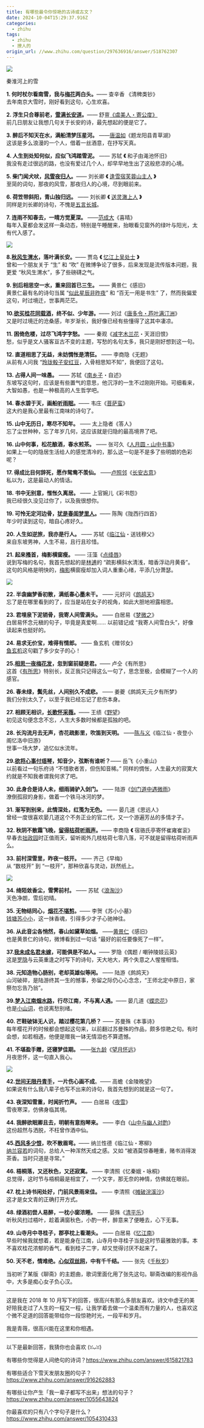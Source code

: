 ```yaml
---
title: 有哪些最令你惊艳的古诗或古文？
date: 2024-10-04T15:29:37.916Z
categories:
  - zhihu
tags:
  - zhihu
  - 撩人的
origin_url: //www.zhihu.com/question/297636916/answer/518762307
---
```

![](https://picx.zhimg.com/50/v2-05f42bd55db73c7706fd7c9cc4ac6cfe_720w.jpg?source=2c26e567)

秦淮河上的雪

**1. 何时杖尔看南雪，我与[梅花](https://zhida.zhihu.com/search?content_id=124390585\&content_type=Answer\&match_order=1\&q=%E6%A2%85%E8%8A%B1\&zd_token=eyJhbGciOiJIUzI1NiIsInR5cCI6IkpXVCJ9.eyJpc3MiOiJ6aGlkYV9zZXJ2ZXIiLCJleHAiOjE3MjgyMjg1NzEsInEiOiLmooXoirEiLCJ6aGlkYV9zb3VyY2UiOiJlbnRpdHkiLCJjb250ZW50X2lkIjoxMjQzOTA1ODUsImNvbnRlbnRfdHlwZSI6IkFuc3dlciIsIm1hdGNoX29yZGVyIjoxLCJ6ZF90b2tlbiI6bnVsbH0.3ogissRKImyEHGPmkZgGhi9yz93oN1fsiyL9PzZVa_A\&zhida_source=entity)两白头。**—— 查辛香 《清稗类钞》\
去年南京大雪时，刚好看到这句，心生欢喜。

**2. 浮生只合尊前老，[雪满长安道](https://zhida.zhihu.com/search?content_id=124390585\&content_type=Answer\&match_order=1\&q=%E9%9B%AA%E6%BB%A1%E9%95%BF%E5%AE%89%E9%81%93\&zd_token=eyJhbGciOiJIUzI1NiIsInR5cCI6IkpXVCJ9.eyJpc3MiOiJ6aGlkYV9zZXJ2ZXIiLCJleHAiOjE3MjgyMjg1NzEsInEiOiLpm6rmu6Hplb_lronpgZMiLCJ6aGlkYV9zb3VyY2UiOiJlbnRpdHkiLCJjb250ZW50X2lkIjoxMjQzOTA1ODUsImNvbnRlbnRfdHlwZSI6IkFuc3dlciIsIm1hdGNoX29yZGVyIjoxLCJ6ZF90b2tlbiI6bnVsbH0.O4wR4F8YpeAzyzECERRwhHH_pHdBD2BW4HtXTGvRPgY\&zhida_source=entity)。**—— 舒亶[《虞美人・寄公度》](https://link.zhihu.com/?target=http%3A//www.so.com/link%3Furl%3Dhttp%253A%252F%252Fguoxue.baike.so.com%252Fquery%252Fview%253Fid%253De1f6a6eb9b12544834d7c6d116312aff%2526type%253Dpoem%26q%3D%25E6%25B5%25AE%25E7%2594%259F%25E5%258F%25AA%25E5%2590%2588%25E5%25B0%258A%25E5%2589%258D%25E8%2580%2581%25EF%25BC%258C%25E9%259B%25AA%25E6%25BB%25A1%25E9%2595%25BF%25E5%25AE%2589%25E9%2581%2593%25E3%2580%2582%26ts%3D1540694877%26t%3D2022032e9a620697bb4b9816d912c97)\
前几日朋友让我想几句关于长安的诗，最先想起的便是它了。

&#x20;**3. 醉后不知天在水，满船清梦压星河。** ——[唐温如](https://zhida.zhihu.com/search?content_id=124390585\&content_type=Answer\&match_order=1\&q=%E5%94%90%E6%B8%A9%E5%A6%82\&zd_token=eyJhbGciOiJIUzI1NiIsInR5cCI6IkpXVCJ9.eyJpc3MiOiJ6aGlkYV9zZXJ2ZXIiLCJleHAiOjE3MjgyMjg1NzEsInEiOiLllJDmuKnlpoIiLCJ6aGlkYV9zb3VyY2UiOiJlbnRpdHkiLCJjb250ZW50X2lkIjoxMjQzOTA1ODUsImNvbnRlbnRfdHlwZSI6IkFuc3dlciIsIm1hdGNoX29yZGVyIjoxLCJ6ZF90b2tlbiI6bnVsbH0.JSJoLdJDcc70WniRIgrRARdt5GIXrwku3Dj490rqOaI\&zhida_source=entity)《题龙阳县青草湖》\
这该是多么浪漫的一个人，借着一丝酒意，在抒写天真。

&#x20;**4. 人生到处知何似，应似飞鸿踏雪泥。** —— 苏轼 **《** 和子由渑池怀旧》\
我没有走过很远的路，也没有爱过几个人，却早早地生出了这般悲凉的心境。

**5. 柴门闻犬吠，[风雪夜归人](https://zhida.zhihu.com/search?content_id=124390585\&content_type=Answer\&match_order=1\&q=%E9%A3%8E%E9%9B%AA%E5%A4%9C%E5%BD%92%E4%BA%BA\&zd_token=eyJhbGciOiJIUzI1NiIsInR5cCI6IkpXVCJ9.eyJpc3MiOiJ6aGlkYV9zZXJ2ZXIiLCJleHAiOjE3MjgyMjg1NzEsInEiOiLpo47pm6rlpJzlvZLkuroiLCJ6aGlkYV9zb3VyY2UiOiJlbnRpdHkiLCJjb250ZW50X2lkIjoxMjQzOTA1ODUsImNvbnRlbnRfdHlwZSI6IkFuc3dlciIsIm1hdGNoX29yZGVyIjoxLCJ6ZF90b2tlbiI6bnVsbH0.amrr4QPvAvBYVf-zrkNFHotLwqiso2I7Tje9LxhWhg4\&zhida_source=entity)。**—— 刘长卿 **《** [逢雪宿芙蓉山主人](https://zhida.zhihu.com/search?content_id=124390585\&content_type=Answer\&match_order=1\&q=%E9%80%A2%E9%9B%AA%E5%AE%BF%E8%8A%99%E8%93%89%E5%B1%B1%E4%B8%BB%E4%BA%BA\&zd_token=eyJhbGciOiJIUzI1NiIsInR5cCI6IkpXVCJ9.eyJpc3MiOiJ6aGlkYV9zZXJ2ZXIiLCJleHAiOjE3MjgyMjg1NzEsInEiOiLpgKLpm6rlrr_oipnok4nlsbHkuLvkuroiLCJ6aGlkYV9zb3VyY2UiOiJlbnRpdHkiLCJjb250ZW50X2lkIjoxMjQzOTA1ODUsImNvbnRlbnRfdHlwZSI6IkFuc3dlciIsIm1hdGNoX29yZGVyIjoxLCJ6ZF90b2tlbiI6bnVsbH0.-BZzl8-guDi0DHPsY0j6sm43qWWts4Jdg9PRTl-A0qo\&zhida_source=entity) **》** \
至简的词句，那夜的风雪，那夜归人的心境，尽到眼前来。

&#x20;**6. 荷笠带斜阳，青山独归远。** —— 刘长卿 **《** [送灵澈上人](https://zhida.zhihu.com/search?content_id=124390585\&content_type=Answer\&match_order=1\&q=%E9%80%81%E7%81%B5%E6%BE%88%E4%B8%8A%E4%BA%BA\&zd_token=eyJhbGciOiJIUzI1NiIsInR5cCI6IkpXVCJ9.eyJpc3MiOiJ6aGlkYV9zZXJ2ZXIiLCJleHAiOjE3MjgyMjg1NzEsInEiOiLpgIHngbXmvojkuIrkuroiLCJ6aGlkYV9zb3VyY2UiOiJlbnRpdHkiLCJjb250ZW50X2lkIjoxMjQzOTA1ODUsImNvbnRlbnRfdHlwZSI6IkFuc3dlciIsIm1hdGNoX29yZGVyIjoxLCJ6ZF90b2tlbiI6bnVsbH0.gAFgIfJU6fgMHfR3ofFifgjHN4Jx1p6kU7HOLXJ0VD8\&zhida_source=entity) **》** \
同样是刘长卿的诗句，不愧是[五言长城](https://zhida.zhihu.com/search?content_id=124390585\&content_type=Answer\&match_order=1\&q=%E4%BA%94%E8%A8%80%E9%95%BF%E5%9F%8E\&zd_token=eyJhbGciOiJIUzI1NiIsInR5cCI6IkpXVCJ9.eyJpc3MiOiJ6aGlkYV9zZXJ2ZXIiLCJleHAiOjE3MjgyMjg1NzEsInEiOiLkupToqIDplb_ln44iLCJ6aGlkYV9zb3VyY2UiOiJlbnRpdHkiLCJjb250ZW50X2lkIjoxMjQzOTA1ODUsImNvbnRlbnRfdHlwZSI6IkFuc3dlciIsIm1hdGNoX29yZGVyIjoxLCJ6ZF90b2tlbiI6bnVsbH0.C9QTW4sMQVb8v3cj4wBQFkKA2GNkVkbJ_PEnmrjSTCg\&zhida_source=entity)。

&#x20;**7. 连雨不知春去，一晴方觉夏深。** ——[范成大](https://zhida.zhihu.com/search?content_id=124390585\&content_type=Answer\&match_order=1\&q=%E8%8C%83%E6%88%90%E5%A4%A7\&zd_token=eyJhbGciOiJIUzI1NiIsInR5cCI6IkpXVCJ9.eyJpc3MiOiJ6aGlkYV9zZXJ2ZXIiLCJleHAiOjE3MjgyMjg1NzEsInEiOiLojIPmiJDlpKciLCJ6aGlkYV9zb3VyY2UiOiJlbnRpdHkiLCJjb250ZW50X2lkIjoxMjQzOTA1ODUsImNvbnRlbnRfdHlwZSI6IkFuc3dlciIsIm1hdGNoX29yZGVyIjoxLCJ6ZF90b2tlbiI6bnVsbH0.K-h4wc4JQEApnYKtN8p4bSRvP3pjda1YYECHxQ4qlDE\&zhida_source=entity)《喜晴》\
每年入夏都会发这样一条动态，特别是午睡醒来，抬眼看见窗外的绿叶与阳光，太有代入感了。

![](https://picx.zhimg.com/50/v2-3115f5505bedcf13a727df34f98d9ce8_720w.jpg?source=2c26e567)

**8.[秋风生渭水](https://zhida.zhihu.com/search?content_id=124390585\&content_type=Answer\&match_order=1\&q=%E7%A7%8B%E9%A3%8E%E7%94%9F%E6%B8%AD%E6%B0%B4\&zd_token=eyJhbGciOiJIUzI1NiIsInR5cCI6IkpXVCJ9.eyJpc3MiOiJ6aGlkYV9zZXJ2ZXIiLCJleHAiOjE3MjgyMjg1NzEsInEiOiLnp4vpo47nlJ_muK3msLQiLCJ6aGlkYV9zb3VyY2UiOiJlbnRpdHkiLCJjb250ZW50X2lkIjoxMjQzOTA1ODUsImNvbnRlbnRfdHlwZSI6IkFuc3dlciIsIm1hdGNoX29yZGVyIjoxLCJ6ZF90b2tlbiI6bnVsbH0._zrVqygRq9E5o87t9mCGYjMh_xH2eGngLwLL6KVz4rI\&zhida_source=entity)，落叶满长安。**—— 贾岛 **《** [忆江上吴处士](https://zhida.zhihu.com/search?content_id=124390585\&content_type=Answer\&match_order=1\&q=%E5%BF%86%E6%B1%9F%E4%B8%8A%E5%90%B4%E5%A4%84%E5%A3%AB\&zd_token=eyJhbGciOiJIUzI1NiIsInR5cCI6IkpXVCJ9.eyJpc3MiOiJ6aGlkYV9zZXJ2ZXIiLCJleHAiOjE3MjgyMjg1NzEsInEiOiLlv4bmsZ_kuIrlkLTlpITlo6siLCJ6aGlkYV9zb3VyY2UiOiJlbnRpdHkiLCJjb250ZW50X2lkIjoxMjQzOTA1ODUsImNvbnRlbnRfdHlwZSI6IkFuc3dlciIsIm1hdGNoX29yZGVyIjoxLCJ6ZF90b2tlbiI6bnVsbH0.rvY-vj_n4h-Rpvyr_iw049YfNiABswCwSQGisMhbKVk\&zhida_source=entity) **》** \
曾和一个朋友关于 “生” 和 “吹” 在微博争论了很多，后来发现是流传版本问题，我更爱 “秋风生渭水”，多了些磅礴之气。

&#x20;**9. 别后相思空一水，重来回首已三生。** —— 黄景仁《感旧》\
黄景仁最有名的诗句当属 “[似此星辰非昨夜](https://zhida.zhihu.com/search?content_id=124390585\&content_type=Answer\&match_order=1\&q=%E4%BC%BC%E6%AD%A4%E6%98%9F%E8%BE%B0%E9%9D%9E%E6%98%A8%E5%A4%9C\&zd_token=eyJhbGciOiJIUzI1NiIsInR5cCI6IkpXVCJ9.eyJpc3MiOiJ6aGlkYV9zZXJ2ZXIiLCJleHAiOjE3MjgyMjg1NzEsInEiOiLkvLzmraTmmJ_ovrDpnZ7mmKjlpJwiLCJ6aGlkYV9zb3VyY2UiOiJlbnRpdHkiLCJjb250ZW50X2lkIjoxMjQzOTA1ODUsImNvbnRlbnRfdHlwZSI6IkFuc3dlciIsIm1hdGNoX29yZGVyIjoxLCJ6ZF90b2tlbiI6bnVsbH0.T-jjaH9p7n8gX5oqlnTTA1Yh9NOTT6NUgsAGnIF0KD0\&zhida_source=entity)” 和 “百无一用是书生” 了，然而我偏爱这句，时过境迁，世事两茫茫。

**10.[欲买桂花同载酒](https://zhida.zhihu.com/search?content_id=124390585\&content_type=Answer\&match_order=1\&q=%E6%AC%B2%E4%B9%B0%E6%A1%82%E8%8A%B1%E5%90%8C%E8%BD%BD%E9%85%92\&zd_token=eyJhbGciOiJIUzI1NiIsInR5cCI6IkpXVCJ9.eyJpc3MiOiJ6aGlkYV9zZXJ2ZXIiLCJleHAiOjE3MjgyMjg1NzEsInEiOiLmrLLkubDmoYLoirHlkIzovb3phZIiLCJ6aGlkYV9zb3VyY2UiOiJlbnRpdHkiLCJjb250ZW50X2lkIjoxMjQzOTA1ODUsImNvbnRlbnRfdHlwZSI6IkFuc3dlciIsIm1hdGNoX29yZGVyIjoxLCJ6ZF90b2tlbiI6bnVsbH0.ROtm6NiMqQGjP4PgnFQ-Yyj48dQ31gxJchFDAMYmuSQ\&zhida_source=entity)，终不似、少年游。**—— 刘过《[唐多令・芦叶满汀洲](https://zhida.zhihu.com/search?content_id=124390585\&content_type=Answer\&match_order=1\&q=%E5%94%90%E5%A4%9A%E4%BB%A4%C2%B7%E8%8A%A6%E5%8F%B6%E6%BB%A1%E6%B1%80%E6%B4%B2\&zd_token=eyJhbGciOiJIUzI1NiIsInR5cCI6IkpXVCJ9.eyJpc3MiOiJ6aGlkYV9zZXJ2ZXIiLCJleHAiOjE3MjgyMjg1NzEsInEiOiLllJDlpJrku6TCt-iKpuWPtua7oeaxgOa0siIsInpoaWRhX3NvdXJjZSI6ImVudGl0eSIsImNvbnRlbnRfaWQiOjEyNDM5MDU4NSwiY29udGVudF90eXBlIjoiQW5zd2VyIiwibWF0Y2hfb3JkZXIiOjEsInpkX3Rva2VuIjpudWxsfQ.LKBlyF6OyUeMAg7uXrTgrx4gq8SmEMyt29tPjWkYRAg\&zhida_source=entity)》\
又是时过境迁的沧桑感，年岁渐长，我好像已经有些懂得了这其中凄凉。

&#x20;**11. 困倚危楼，过尽飞鸿字字愁。** —— 秦观《[减字木兰花](https://zhida.zhihu.com/search?content_id=124390585\&content_type=Answer\&match_order=1\&q=%E5%87%8F%E5%AD%97%E6%9C%A8%E5%85%B0%E8%8A%B1\&zd_token=eyJhbGciOiJIUzI1NiIsInR5cCI6IkpXVCJ9.eyJpc3MiOiJ6aGlkYV9zZXJ2ZXIiLCJleHAiOjE3MjgyMjg1NzEsInEiOiLlh4_lrZfmnKjlhbDoirEiLCJ6aGlkYV9zb3VyY2UiOiJlbnRpdHkiLCJjb250ZW50X2lkIjoxMjQzOTA1ODUsImNvbnRlbnRfdHlwZSI6IkFuc3dlciIsIm1hdGNoX29yZGVyIjoxLCJ6ZF90b2tlbiI6bnVsbH0.CMH3vPrWD9mvBtZTJKluDbb6BMKHeV7UhTLgGlzslSk\&zhida_source=entity)・天涯旧恨》\
愁，似乎是文人骚客亘古不变的主题，写愁的名句太多，我只是刚好想到这一句。

&#x20;**12. 直道相思了无益，未妨惆怅是清狂。** —— 李商隐《无题》\
从前有人问我 “[玲珑骰子安红豆](https://zhida.zhihu.com/search?content_id=124390585\&content_type=Answer\&match_order=1\&q=%E7%8E%B2%E7%8F%91%E9%AA%B0%E5%AD%90%E5%AE%89%E7%BA%A2%E8%B1%86\&zd_token=eyJhbGciOiJIUzI1NiIsInR5cCI6IkpXVCJ9.eyJpc3MiOiJ6aGlkYV9zZXJ2ZXIiLCJleHAiOjE3MjgyMjg1NzEsInEiOiLnjrLnj5HpqrDlrZDlronnuqLosYYiLCJ6aGlkYV9zb3VyY2UiOiJlbnRpdHkiLCJjb250ZW50X2lkIjoxMjQzOTA1ODUsImNvbnRlbnRfdHlwZSI6IkFuc3dlciIsIm1hdGNoX29yZGVyIjoxLCJ6ZF90b2tlbiI6bnVsbH0.FMEjcJjx8HG2TZgswl6hjvzuEuSNw-2AG4BTNa4o8_M\&zhida_source=entity)，入骨相思知不知”，我便回了这句。

&#x20;**13. 占得人间一味愚。** —— 苏轼《[南乡子](https://zhida.zhihu.com/search?content_id=124390585\&content_type=Answer\&match_order=1\&q=%E5%8D%97%E4%B9%A1%E5%AD%90\&zd_token=eyJhbGciOiJIUzI1NiIsInR5cCI6IkpXVCJ9.eyJpc3MiOiJ6aGlkYV9zZXJ2ZXIiLCJleHAiOjE3MjgyMjg1NzEsInEiOiLljZfkuaHlrZAiLCJ6aGlkYV9zb3VyY2UiOiJlbnRpdHkiLCJjb250ZW50X2lkIjoxMjQzOTA1ODUsImNvbnRlbnRfdHlwZSI6IkFuc3dlciIsIm1hdGNoX29yZGVyIjoxLCJ6ZF90b2tlbiI6bnVsbH0.FY1MBXB4LgVFIYrYxm1ApaoDTvOhAXs8t0gcaa5him0\&zhida_source=entity)・自述》\
东坡写这句时，应该是有些置气的意思，他沉浮的一生不过刚刚开始。可细看来，大智如愚，也是一种极高的人生哲学吧。

**14. 春水碧于天，画船[听雨眠](https://zhida.zhihu.com/search?content_id=124390585\&content_type=Answer\&match_order=1\&q=%E5%90%AC%E9%9B%A8%E7%9C%A0\&zd_token=eyJhbGciOiJIUzI1NiIsInR5cCI6IkpXVCJ9.eyJpc3MiOiJ6aGlkYV9zZXJ2ZXIiLCJleHAiOjE3MjgyMjg1NzEsInEiOiLlkKzpm6jnnKAiLCJ6aGlkYV9zb3VyY2UiOiJlbnRpdHkiLCJjb250ZW50X2lkIjoxMjQzOTA1ODUsImNvbnRlbnRfdHlwZSI6IkFuc3dlciIsIm1hdGNoX29yZGVyIjoxLCJ6ZF90b2tlbiI6bnVsbH0.nmS-lhsK1P50yZt0q2R9g0r9WD7oZiWE9vykD4rAmUo\&zhida_source=entity)。**—— 韦庄《[菩萨蛮](https://zhida.zhihu.com/search?content_id=124390585\&content_type=Answer\&match_order=1\&q=%E8%8F%A9%E8%90%A8%E8%9B%AE\&zd_token=eyJhbGciOiJIUzI1NiIsInR5cCI6IkpXVCJ9.eyJpc3MiOiJ6aGlkYV9zZXJ2ZXIiLCJleHAiOjE3MjgyMjg1NzEsInEiOiLoj6nokKjom64iLCJ6aGlkYV9zb3VyY2UiOiJlbnRpdHkiLCJjb250ZW50X2lkIjoxMjQzOTA1ODUsImNvbnRlbnRfdHlwZSI6IkFuc3dlciIsIm1hdGNoX29yZGVyIjoxLCJ6ZF90b2tlbiI6bnVsbH0.m5HBGTjcfc17pW3mtU8jhSWjEkcYC-1vJawS-W59cp4\&zhida_source=entity)》\
这大约是我心里最有江南味的诗句了。

&#x20;**15. 山中无历日，寒尽不知年。** —— 太上隐者《答人》\
忘了尘世种种，忘了年岁几何，这应该就是归隐的最高境界了吧。

&#x20;**16. 山中何事，松花酿酒，春水煎茶。** —— 张可久《[人月圆・山中书事](https://zhida.zhihu.com/search?content_id=124390585\&content_type=Answer\&match_order=1\&q=%E4%BA%BA%E6%9C%88%E5%9C%86%C2%B7%E5%B1%B1%E4%B8%AD%E4%B9%A6%E4%BA%8B\&zd_token=eyJhbGciOiJIUzI1NiIsInR5cCI6IkpXVCJ9.eyJpc3MiOiJ6aGlkYV9zZXJ2ZXIiLCJleHAiOjE3MjgyMjg1NzEsInEiOiLkurrmnIjlnIbCt-WxseS4reS5puS6iyIsInpoaWRhX3NvdXJjZSI6ImVudGl0eSIsImNvbnRlbnRfaWQiOjEyNDM5MDU4NSwiY29udGVudF90eXBlIjoiQW5zd2VyIiwibWF0Y2hfb3JkZXIiOjEsInpkX3Rva2VuIjpudWxsfQ.jWJVW6jlvRfR0mWf2smQGs2rYxltJLlpgm06vK0z8D4\&zhida_source=entity)》\
如果上一句的隐居生活给人的感觉清冷的，那么这一句是不是多了些明朗的色彩呢？

&#x20;**17. 得成比目何辞死，愿作鸳鸯不羡仙。** ——[卢照邻](https://zhida.zhihu.com/search?content_id=124390585\&content_type=Answer\&match_order=1\&q=%E5%8D%A2%E7%85%A7%E9%82%BB\&zd_token=eyJhbGciOiJIUzI1NiIsInR5cCI6IkpXVCJ9.eyJpc3MiOiJ6aGlkYV9zZXJ2ZXIiLCJleHAiOjE3MjgyMjg1NzEsInEiOiLljaLnhafpgrsiLCJ6aGlkYV9zb3VyY2UiOiJlbnRpdHkiLCJjb250ZW50X2lkIjoxMjQzOTA1ODUsImNvbnRlbnRfdHlwZSI6IkFuc3dlciIsIm1hdGNoX29yZGVyIjoxLCJ6ZF90b2tlbiI6bnVsbH0.53LGmWutDgo_BBJZl8OM2irqbh8ZwQts2vQpcuCzbeM\&zhida_source=entity)《[长安古意](https://zhida.zhihu.com/search?content_id=124390585\&content_type=Answer\&match_order=1\&q=%E9%95%BF%E5%AE%89%E5%8F%A4%E6%84%8F\&zd_token=eyJhbGciOiJIUzI1NiIsInR5cCI6IkpXVCJ9.eyJpc3MiOiJ6aGlkYV9zZXJ2ZXIiLCJleHAiOjE3MjgyMjg1NzEsInEiOiLplb_lronlj6TmhI8iLCJ6aGlkYV9zb3VyY2UiOiJlbnRpdHkiLCJjb250ZW50X2lkIjoxMjQzOTA1ODUsImNvbnRlbnRfdHlwZSI6IkFuc3dlciIsIm1hdGNoX29yZGVyIjoxLCJ6ZF90b2tlbiI6bnVsbH0.5CpJlIXPVcXEEulslFCd_Of36vER7LX0xu4TCD2jSRI\&zhida_source=entity)》\
私以为，这是最动人的情话。

&#x20;**18. 书中无别意，惟怅久离居。** —— 上官婉儿《彩书怨》\
我已经很久没见过你了，以及我很想你。

**19. 可怜无定河边骨，[犹是春闺梦里人](https://zhida.zhihu.com/search?content_id=124390585\&content_type=Answer\&match_order=1\&q=%E7%8A%B9%E6%98%AF%E6%98%A5%E9%97%BA%E6%A2%A6%E9%87%8C%E4%BA%BA\&zd_token=eyJhbGciOiJIUzI1NiIsInR5cCI6IkpXVCJ9.eyJpc3MiOiJ6aGlkYV9zZXJ2ZXIiLCJleHAiOjE3MjgyMjg1NzEsInEiOiLnirnmmK_mmKXpl7rmoqbph4zkuroiLCJ6aGlkYV9zb3VyY2UiOiJlbnRpdHkiLCJjb250ZW50X2lkIjoxMjQzOTA1ODUsImNvbnRlbnRfdHlwZSI6IkFuc3dlciIsIm1hdGNoX29yZGVyIjoxLCJ6ZF90b2tlbiI6bnVsbH0.euW7qgEzjIbUzjCqm4GMOjN7ceglsH5wTNa5tVDDJes\&zhida_source=entity)。**—— 陈陶《陇西行四首》\
年少时读到这句，暗自心疼好久。

&#x20;**20. 人生如逆旅，我亦是行人。** —— 苏轼《[临江仙](https://zhida.zhihu.com/search?content_id=124390585\&content_type=Answer\&match_order=1\&q=%E4%B8%B4%E6%B1%9F%E4%BB%99\&zd_token=eyJhbGciOiJIUzI1NiIsInR5cCI6IkpXVCJ9.eyJpc3MiOiJ6aGlkYV9zZXJ2ZXIiLCJleHAiOjE3MjgyMjg1NzEsInEiOiLkuLTmsZ_ku5kiLCJ6aGlkYV9zb3VyY2UiOiJlbnRpdHkiLCJjb250ZW50X2lkIjoxMjQzOTA1ODUsImNvbnRlbnRfdHlwZSI6IkFuc3dlciIsIm1hdGNoX29yZGVyIjoxLCJ6ZF90b2tlbiI6bnVsbH0.Zuv6UT3u-dgL35-aV3VUtwkuvbHkBYQpmoFlCThYWCg\&zhida_source=entity)・送钱穆父》\
来自东坡男神，人生不易，且行且珍惜。

&#x20;**21. 起来搔首，梅影横窗瘦。** —— 汪藻《[点绛唇](https://zhida.zhihu.com/search?content_id=124390585\&content_type=Answer\&match_order=1\&q=%E7%82%B9%E7%BB%9B%E5%94%87\&zd_token=eyJhbGciOiJIUzI1NiIsInR5cCI6IkpXVCJ9.eyJpc3MiOiJ6aGlkYV9zZXJ2ZXIiLCJleHAiOjE3MjgyMjg1NzEsInEiOiLngrnnu5vllIciLCJ6aGlkYV9zb3VyY2UiOiJlbnRpdHkiLCJjb250ZW50X2lkIjoxMjQzOTA1ODUsImNvbnRlbnRfdHlwZSI6IkFuc3dlciIsIm1hdGNoX29yZGVyIjoxLCJ6ZF90b2tlbiI6bnVsbH0.8QvTCYvG4By7_PNpzihylfmrK7ua2hNgRFYiquU-9gM\&zhida_source=entity)》\
说到写梅的名句，我首先想起的是[林逋](https://zhida.zhihu.com/search?content_id=124390585\&content_type=Answer\&match_order=1\&q=%E6%9E%97%E9%80%8B\&zd_token=eyJhbGciOiJIUzI1NiIsInR5cCI6IkpXVCJ9.eyJpc3MiOiJ6aGlkYV9zZXJ2ZXIiLCJleHAiOjE3MjgyMjg1NzEsInEiOiLmnpfpgIsiLCJ6aGlkYV9zb3VyY2UiOiJlbnRpdHkiLCJjb250ZW50X2lkIjoxMjQzOTA1ODUsImNvbnRlbnRfdHlwZSI6IkFuc3dlciIsIm1hdGNoX29yZGVyIjoxLCJ6ZF90b2tlbiI6bnVsbH0.phShvKEvTXmyMj51KzFij3PnTQFo7fTNI-zbPMF2OXc\&zhida_source=entity)的 “疏影横斜水清浅，暗香浮动月黄昏”。这句的风格是明快的，[梅影](https://zhida.zhihu.com/search?content_id=124390585\&content_type=Answer\&match_order=2\&q=%E6%A2%85%E5%BD%B1\&zd_token=eyJhbGciOiJIUzI1NiIsInR5cCI6IkpXVCJ9.eyJpc3MiOiJ6aGlkYV9zZXJ2ZXIiLCJleHAiOjE3MjgyMjg1NzEsInEiOiLmooXlvbEiLCJ6aGlkYV9zb3VyY2UiOiJlbnRpdHkiLCJjb250ZW50X2lkIjoxMjQzOTA1ODUsImNvbnRlbnRfdHlwZSI6IkFuc3dlciIsIm1hdGNoX29yZGVyIjoyLCJ6ZF90b2tlbiI6bnVsbH0.v_M6S0zvqHd2zJr3xJFpsziC_fU6M3Ym-CnI-E4WJMU\&zhida_source=entity)横窗瘦却加入词人重重心绪，平添几分萧瑟。

![](https://pica.zhimg.com/50/v2-031e0972aa4df043231a8834811ddca1_720w.jpg?source=2c26e567)

&#x20;**22. 半衾幽梦香初散，满纸春心墨未干。** —— 元好问《[鹧鸪天](https://zhida.zhihu.com/search?content_id=124390585\&content_type=Answer\&match_order=1\&q=%E9%B9%A7%E9%B8%AA%E5%A4%A9\&zd_token=eyJhbGciOiJIUzI1NiIsInR5cCI6IkpXVCJ9.eyJpc3MiOiJ6aGlkYV9zZXJ2ZXIiLCJleHAiOjE3MjgyMjg1NzEsInEiOiLpuafpuKrlpKkiLCJ6aGlkYV9zb3VyY2UiOiJlbnRpdHkiLCJjb250ZW50X2lkIjoxMjQzOTA1ODUsImNvbnRlbnRfdHlwZSI6IkFuc3dlciIsIm1hdGNoX29yZGVyIjoxLCJ6ZF90b2tlbiI6bnVsbH0.6d3nRSwbcjIrrZDyeWwAjECYrzSacg2we1Z06UnQDDk\&zhida_source=entity)》\
忘了是在哪里看到的了，应当是站在女子的视角，如此大胆地袒露相思。

&#x20;**23. 君埋泉下泥销骨，我寄人间雪满头。** —— 白居易《[梦微之](https://zhida.zhihu.com/search?content_id=124390585\&content_type=Answer\&match_order=1\&q=%E6%A2%A6%E5%BE%AE%E4%B9%8B\&zd_token=eyJhbGciOiJIUzI1NiIsInR5cCI6IkpXVCJ9.eyJpc3MiOiJ6aGlkYV9zZXJ2ZXIiLCJleHAiOjE3MjgyMjg1NzEsInEiOiLmoqblvq7kuYsiLCJ6aGlkYV9zb3VyY2UiOiJlbnRpdHkiLCJjb250ZW50X2lkIjoxMjQzOTA1ODUsImNvbnRlbnRfdHlwZSI6IkFuc3dlciIsIm1hdGNoX29yZGVyIjoxLCJ6ZF90b2tlbiI6bnVsbH0.-o1sKc9700WM7gbWkmVQTqXFtIYT-yXN6fQltK-1488\&zhida_source=entity)》\
白居易怀念元稹的句子，毕竟是真爱啊…… 以前错记成 “我寄人间雪白头”，好像读起来也挺好的。

&#x20;**24. 易求无价宝，难得有情郎。** —— 鱼玄机《赠邻女》\
[鱼玄机](https://zhida.zhihu.com/search?content_id=124390585\&content_type=Answer\&match_order=2\&q=%E9%B1%BC%E7%8E%84%E6%9C%BA\&zd_token=eyJhbGciOiJIUzI1NiIsInR5cCI6IkpXVCJ9.eyJpc3MiOiJ6aGlkYV9zZXJ2ZXIiLCJleHAiOjE3MjgyMjg1NzEsInEiOiLpsbznjoTmnLoiLCJ6aGlkYV9zb3VyY2UiOiJlbnRpdHkiLCJjb250ZW50X2lkIjoxMjQzOTA1ODUsImNvbnRlbnRfdHlwZSI6IkFuc3dlciIsIm1hdGNoX29yZGVyIjoyLCJ6ZF90b2tlbiI6bnVsbH0.Jlz2nCnIBGnVYquQILl-jDIExFaIAhpMCEat_Wu5780\&zhida_source=entity)这句戳了多少女子的心！

**25.[相思一夜梅花发](https://zhida.zhihu.com/search?content_id=124390585\&content_type=Answer\&match_order=1\&q=%E7%9B%B8%E6%80%9D%E4%B8%80%E5%A4%9C%E6%A2%85%E8%8A%B1%E5%8F%91\&zd_token=eyJhbGciOiJIUzI1NiIsInR5cCI6IkpXVCJ9.eyJpc3MiOiJ6aGlkYV9zZXJ2ZXIiLCJleHAiOjE3MjgyMjg1NzEsInEiOiLnm7jmgJ3kuIDlpJzmooXoirHlj5EiLCJ6aGlkYV9zb3VyY2UiOiJlbnRpdHkiLCJjb250ZW50X2lkIjoxMjQzOTA1ODUsImNvbnRlbnRfdHlwZSI6IkFuc3dlciIsIm1hdGNoX29yZGVyIjoxLCJ6ZF90b2tlbiI6bnVsbH0.RGcpnDZxY4LQJS8ModRze7XBKbol4sZ96PXhzHU3XSY\&zhida_source=entity)，忽到窗前疑是君。**—— 卢仝《有所思》\
这首《[有所思](https://zhida.zhihu.com/search?content_id=124390585\&content_type=Answer\&match_order=2\&q=%E6%9C%89%E6%89%80%E6%80%9D\&zd_token=eyJhbGciOiJIUzI1NiIsInR5cCI6IkpXVCJ9.eyJpc3MiOiJ6aGlkYV9zZXJ2ZXIiLCJleHAiOjE3MjgyMjg1NzEsInEiOiLmnInmiYDmgJ0iLCJ6aGlkYV9zb3VyY2UiOiJlbnRpdHkiLCJjb250ZW50X2lkIjoxMjQzOTA1ODUsImNvbnRlbnRfdHlwZSI6IkFuc3dlciIsIm1hdGNoX29yZGVyIjoyLCJ6ZF90b2tlbiI6bnVsbH0.ncMZu3fUlvN0trQcj0htV0QirwPmrn-ZUxPUo5PS6LU\&zhida_source=entity)》特别长，反正我只记得这么一句了，思念至极，会模糊了一个人的感官。

&#x20;**26. 春未绿，鬓先丝，人间别久不成悲。** —— 姜夔《鹧鸪天[·](https://link.zhihu.com/?target=https%3A//so.gushiwen.org/shiwenv_315b942a4952.aspx)元夕有所梦》\
我们分别太久了，以至于我已经忘记了悲伤本身。

**27. 相顾无相识，[长歌怀采薇](https://zhida.zhihu.com/search?content_id=124390585\&content_type=Answer\&match_order=1\&q=%E9%95%BF%E6%AD%8C%E6%80%80%E9%87%87%E8%96%87\&zd_token=eyJhbGciOiJIUzI1NiIsInR5cCI6IkpXVCJ9.eyJpc3MiOiJ6aGlkYV9zZXJ2ZXIiLCJleHAiOjE3MjgyMjg1NzEsInEiOiLplb_mrYzmgIDph4folociLCJ6aGlkYV9zb3VyY2UiOiJlbnRpdHkiLCJjb250ZW50X2lkIjoxMjQzOTA1ODUsImNvbnRlbnRfdHlwZSI6IkFuc3dlciIsIm1hdGNoX29yZGVyIjoxLCJ6ZF90b2tlbiI6bnVsbH0.TG0al7C-2SNs6RfxN-F4AFkvvMq8OUgnA623X_Qg-o0\&zhida_source=entity)。**—— 王绩《[野望](https://zhida.zhihu.com/search?content_id=124390585\&content_type=Answer\&match_order=1\&q=%E9%87%8E%E6%9C%9B\&zd_token=eyJhbGciOiJIUzI1NiIsInR5cCI6IkpXVCJ9.eyJpc3MiOiJ6aGlkYV9zZXJ2ZXIiLCJleHAiOjE3MjgyMjg1NzEsInEiOiLph47mnJsiLCJ6aGlkYV9zb3VyY2UiOiJlbnRpdHkiLCJjb250ZW50X2lkIjoxMjQzOTA1ODUsImNvbnRlbnRfdHlwZSI6IkFuc3dlciIsIm1hdGNoX29yZGVyIjoxLCJ6ZF90b2tlbiI6bnVsbH0.o60NSvhV7tHWC0kkHT82sgYq-FGA5w_dJ-m_-Nz7Meg\&zhida_source=entity)》\
初见这句便念念不忘，人生大多数时候都是孤独的吧。

&#x20;**28. 长沟流月去无声，杏花疏影里，吹笛到天明。** ——[陈与义](https://zhida.zhihu.com/search?content_id=124390585\&content_type=Answer\&match_order=1\&q=%E9%99%88%E4%B8%8E%E4%B9%89\&zd_token=eyJhbGciOiJIUzI1NiIsInR5cCI6IkpXVCJ9.eyJpc3MiOiJ6aGlkYV9zZXJ2ZXIiLCJleHAiOjE3MjgyMjg1NzEsInEiOiLpmYjkuI7kuYkiLCJ6aGlkYV9zb3VyY2UiOiJlbnRpdHkiLCJjb250ZW50X2lkIjoxMjQzOTA1ODUsImNvbnRlbnRfdHlwZSI6IkFuc3dlciIsIm1hdGNoX29yZGVyIjoxLCJ6ZF90b2tlbiI6bnVsbH0.5DgqTKf7Hu37kaEbRE6Y3ahBWP0A6oS2wWHYByZJaqU\&zhida_source=entity)《临江仙・夜登小阁忆洛中旧游》\
世事一场大梦，追忆似水流年。

**29.[欲将心事付瑶琴](https://zhida.zhihu.com/search?content_id=124390585\&content_type=Answer\&match_order=1\&q=%E6%AC%B2%E5%B0%86%E5%BF%83%E4%BA%8B%E4%BB%98%E7%91%B6%E7%90%B4\&zd_token=eyJhbGciOiJIUzI1NiIsInR5cCI6IkpXVCJ9.eyJpc3MiOiJ6aGlkYV9zZXJ2ZXIiLCJleHAiOjE3MjgyMjg1NzEsInEiOiLmrLLlsIblv4Pkuovku5jnkbbnkLQiLCJ6aGlkYV9zb3VyY2UiOiJlbnRpdHkiLCJjb250ZW50X2lkIjoxMjQzOTA1ODUsImNvbnRlbnRfdHlwZSI6IkFuc3dlciIsIm1hdGNoX29yZGVyIjoxLCJ6ZF90b2tlbiI6bnVsbH0.SjrHbZPn7QfSHQ6IGJfPeyj5wV-LyeRdE0a9SssLYN4\&zhida_source=entity)，知音少，弦断有谁听？**—— 岳飞《小重山》\
以前看过一句乐府诗 “不惜歌者苦，但伤知音稀。” 同样的惆怅，人生最大的寂寞大约就是不知我者谓我何求了吧。

&#x20;**30. 此身合是诗人未，细雨骑驴入剑门。** —— 陆游《[剑门道中遇微雨](https://zhida.zhihu.com/search?content_id=124390585\&content_type=Answer\&match_order=1\&q=%E5%89%91%E9%97%A8%E9%81%93%E4%B8%AD%E9%81%87%E5%BE%AE%E9%9B%A8\&zd_token=eyJhbGciOiJIUzI1NiIsInR5cCI6IkpXVCJ9.eyJpc3MiOiJ6aGlkYV9zZXJ2ZXIiLCJleHAiOjE3MjgyMjg1NzEsInEiOiLliZHpl6jpgZPkuK3pgYflvq7pm6giLCJ6aGlkYV9zb3VyY2UiOiJlbnRpdHkiLCJjb250ZW50X2lkIjoxMjQzOTA1ODUsImNvbnRlbnRfdHlwZSI6IkFuc3dlciIsIm1hdGNoX29yZGVyIjoxLCJ6ZF90b2tlbiI6bnVsbH0.r7kPu_BhyL2uCOvZngNBAGKiBv88ratYZ7aJwf91Z8c\&zhida_source=entity)》\
潦倒孤寂的身影，做着一个铁马冰河的梦。

&#x20;**31. 渐写到别来，此情深处，红笺为无色。** —— 晏几道《思远人》\
曾经一度很喜欢晏几道这个不务正业的官二代，又一个游遍芳丛的多情才子。

**32. 秋阴不散霜飞晚，[留得枯荷听雨声](https://zhida.zhihu.com/search?content_id=124390585\&content_type=Answer\&match_order=1\&q=%E7%95%99%E5%BE%97%E6%9E%AF%E8%8D%B7%E5%90%AC%E9%9B%A8%E5%A3%B0\&zd_token=eyJhbGciOiJIUzI1NiIsInR5cCI6IkpXVCJ9.eyJpc3MiOiJ6aGlkYV9zZXJ2ZXIiLCJleHAiOjE3MjgyMjg1NzEsInEiOiLnlZnlvpfmnq_ojbflkKzpm6jlo7AiLCJ6aGlkYV9zb3VyY2UiOiJlbnRpdHkiLCJjb250ZW50X2lkIjoxMjQzOTA1ODUsImNvbnRlbnRfdHlwZSI6IkFuc3dlciIsIm1hdGNoX29yZGVyIjoxLCJ6ZF90b2tlbiI6bnVsbH0.JObOXHBI94qImVtVM5E6KUx_dC_g4WXLt3t-QxEEjgg\&zhida_source=entity)。**—— 李商隐 **《** 宿骆氏亭寄怀崔雍崔衮》\
早春去[拙政园](https://zhida.zhihu.com/search?content_id=124390585\&content_type=Answer\&match_order=1\&q=%E6%8B%99%E6%94%BF%E5%9B%AD\&zd_token=eyJhbGciOiJIUzI1NiIsInR5cCI6IkpXVCJ9.eyJpc3MiOiJ6aGlkYV9zZXJ2ZXIiLCJleHAiOjE3MjgyMjg1NzEsInEiOiLmi5nmlL_lm60iLCJ6aGlkYV9zb3VyY2UiOiJlbnRpdHkiLCJjb250ZW50X2lkIjoxMjQzOTA1ODUsImNvbnRlbnRfdHlwZSI6IkFuc3dlciIsIm1hdGNoX29yZGVyIjoxLCJ6ZF90b2tlbiI6bnVsbH0.4P_d019t2DctwZxC7mrm_hRuRB1QAcL5VMdJY6KQxjg\&zhida_source=entity)时正值雨天，留听阁外几枝枯荷七零八落，可不就是留得枯荷听雨声么。

&#x20;**33. 前村深雪里，昨夜一枝开。** —— 齐己《早梅》\
从 “数枝开” 到 “一枝开”，那种欣喜与灵动，跃然纸上。

![](https://pica.zhimg.com/50/v2-cc96122d004730ef706774f1be2a82ca_720w.jpg?source=2c26e567)

&#x20;**34. 绮陌敛香尘，雪霁前村。** —— 苏轼《[浪淘沙](https://zhida.zhihu.com/search?content_id=124390585\&content_type=Answer\&match_order=1\&q=%E6%B5%AA%E6%B7%98%E6%B2%99\&zd_token=eyJhbGciOiJIUzI1NiIsInR5cCI6IkpXVCJ9.eyJpc3MiOiJ6aGlkYV9zZXJ2ZXIiLCJleHAiOjE3MjgyMjg1NzEsInEiOiLmtarmt5jmspkiLCJ6aGlkYV9zb3VyY2UiOiJlbnRpdHkiLCJjb250ZW50X2lkIjoxMjQzOTA1ODUsImNvbnRlbnRfdHlwZSI6IkFuc3dlciIsIm1hdGNoX29yZGVyIjoxLCJ6ZF90b2tlbiI6bnVsbH0.yjBo6AgNJtlwaQVczbqglolAGqTfG8NfGhwutD6-kzc\&zhida_source=entity)》\
天色净朗，雪后初晴。

**35. 无物结同心，[烟花不堪剪](https://zhida.zhihu.com/search?content_id=124390585\&content_type=Answer\&match_order=1\&q=%E7%83%9F%E8%8A%B1%E4%B8%8D%E5%A0%AA%E5%89%AA\&zd_token=eyJhbGciOiJIUzI1NiIsInR5cCI6IkpXVCJ9.eyJpc3MiOiJ6aGlkYV9zZXJ2ZXIiLCJleHAiOjE3MjgyMjg1NzEsInEiOiLng5_oirHkuI3loKrliaoiLCJ6aGlkYV9zb3VyY2UiOiJlbnRpdHkiLCJjb250ZW50X2lkIjoxMjQzOTA1ODUsImNvbnRlbnRfdHlwZSI6IkFuc3dlciIsIm1hdGNoX29yZGVyIjoxLCJ6ZF90b2tlbiI6bnVsbH0.zWsQKqiH0VpRIl2TdKssguuZ5nhXt-B-D6HW1Xveh9Q\&zhida_source=entity)。**—— 李贺《苏小小墓》\
[钱塘苏小小](https://zhida.zhihu.com/search?content_id=124390585\&content_type=Answer\&match_order=1\&q=%E9%92%B1%E5%A1%98%E8%8B%8F%E5%B0%8F%E5%B0%8F\&zd_token=eyJhbGciOiJIUzI1NiIsInR5cCI6IkpXVCJ9.eyJpc3MiOiJ6aGlkYV9zZXJ2ZXIiLCJleHAiOjE3MjgyMjg1NzEsInEiOiLpkrHloZjoi4_lsI_lsI8iLCJ6aGlkYV9zb3VyY2UiOiJlbnRpdHkiLCJjb250ZW50X2lkIjoxMjQzOTA1ODUsImNvbnRlbnRfdHlwZSI6IkFuc3dlciIsIm1hdGNoX29yZGVyIjoxLCJ6ZF90b2tlbiI6bnVsbH0.URZ2PbnCodNl0EDlzuDJmwvj1SgQ5EcC2E0EUcexeRs\&zhida_source=entity)，这一抹香魂，引得多少才子心驰神往。

&#x20;**36. 从此音尘各悄然，春山如黛草如烟。** ——[黄景仁](https://zhida.zhihu.com/search?content_id=124390585\&content_type=Answer\&match_order=3\&q=%E9%BB%84%E6%99%AF%E4%BB%81\&zd_token=eyJhbGciOiJIUzI1NiIsInR5cCI6IkpXVCJ9.eyJpc3MiOiJ6aGlkYV9zZXJ2ZXIiLCJleHAiOjE3MjgyMjg1NzEsInEiOiLpu4Tmma_ku4EiLCJ6aGlkYV9zb3VyY2UiOiJlbnRpdHkiLCJjb250ZW50X2lkIjoxMjQzOTA1ODUsImNvbnRlbnRfdHlwZSI6IkFuc3dlciIsIm1hdGNoX29yZGVyIjozLCJ6ZF90b2tlbiI6bnVsbH0.hLD67VAqjeXX7GSCbfEcDDk76KvEW5FxbcrKP5g4TzI\&zhida_source=entity)《感旧》\
也是黄景仁的诗句，微博看到过一句话 “最好的前任要像死了一样”。

**37.[我未成名君未嫁](https://zhida.zhihu.com/search?content_id=124390585\&content_type=Answer\&match_order=1\&q=%E6%88%91%E6%9C%AA%E6%88%90%E5%90%8D%E5%90%9B%E6%9C%AA%E5%AB%81\&zd_token=eyJhbGciOiJIUzI1NiIsInR5cCI6IkpXVCJ9.eyJpc3MiOiJ6aGlkYV9zZXJ2ZXIiLCJleHAiOjE3MjgyMjg1NzEsInEiOiLmiJHmnKrmiJDlkI3lkJvmnKrlq4EiLCJ6aGlkYV9zb3VyY2UiOiJlbnRpdHkiLCJjb250ZW50X2lkIjoxMjQzOTA1ODUsImNvbnRlbnRfdHlwZSI6IkFuc3dlciIsIm1hdGNoX29yZGVyIjoxLCJ6ZF90b2tlbiI6bnVsbH0.AWjWEWqumhb2_k8YzWeRG-NRE47SYk1YZ5rgtUxlgog\&zhida_source=entity)，可能俱是不如人。**—— 罗隐《偶题 / 嘲钟陵妓云英》\
这是[罗隐](https://zhida.zhihu.com/search?content_id=124390585\&content_type=Answer\&match_order=2\&q=%E7%BD%97%E9%9A%90\&zd_token=eyJhbGciOiJIUzI1NiIsInR5cCI6IkpXVCJ9.eyJpc3MiOiJ6aGlkYV9zZXJ2ZXIiLCJleHAiOjE3MjgyMjg1NzEsInEiOiLnvZfpmpAiLCJ6aGlkYV9zb3VyY2UiOiJlbnRpdHkiLCJjb250ZW50X2lkIjoxMjQzOTA1ODUsImNvbnRlbnRfdHlwZSI6IkFuc3dlciIsIm1hdGNoX29yZGVyIjoyLCJ6ZF90b2tlbiI6bnVsbH0.xQ-oerW4YZ1Erxmz4ZrTCrAorjSVmJER6aF6bE0kmZs\&zhida_source=entity)与云英重逢之时写下的诗句，天大地大，两个失意之人惺惺相惜。

&#x20;**38. 元知造物心肠别，老却英雄似等闲。** —— 陆游《鹧鸪天》\
山河破碎，是陆游终其一生的憾事，弥留之际仍心心念念，“王师北定中原日，家祭勿忘告乃翁”。

**39.[梦入江南烟水路](https://zhida.zhihu.com/search?content_id=124390585\&content_type=Answer\&match_order=1\&q=%E6%A2%A6%E5%85%A5%E6%B1%9F%E5%8D%97%E7%83%9F%E6%B0%B4%E8%B7%AF\&zd_token=eyJhbGciOiJIUzI1NiIsInR5cCI6IkpXVCJ9.eyJpc3MiOiJ6aGlkYV9zZXJ2ZXIiLCJleHAiOjE3MjgyMjg1NzEsInEiOiLmoqblhaXmsZ_ljZfng5_msLTot68iLCJ6aGlkYV9zb3VyY2UiOiJlbnRpdHkiLCJjb250ZW50X2lkIjoxMjQzOTA1ODUsImNvbnRlbnRfdHlwZSI6IkFuc3dlciIsIm1hdGNoX29yZGVyIjoxLCJ6ZF90b2tlbiI6bnVsbH0.AqdoQv5BZ7tKFAo_Vmkl4ZXG01F7y6efjwzqRuNI2Xg\&zhida_source=entity)，行尽江南，不与离人遇。**—— 晏几道《[蝶恋花](https://zhida.zhihu.com/search?content_id=124390585\&content_type=Answer\&match_order=1\&q=%E8%9D%B6%E6%81%8B%E8%8A%B1\&zd_token=eyJhbGciOiJIUzI1NiIsInR5cCI6IkpXVCJ9.eyJpc3MiOiJ6aGlkYV9zZXJ2ZXIiLCJleHAiOjE3MjgyMjg1NzEsInEiOiLonbbmgYvoirEiLCJ6aGlkYV9zb3VyY2UiOiJlbnRpdHkiLCJjb250ZW50X2lkIjoxMjQzOTA1ODUsImNvbnRlbnRfdHlwZSI6IkFuc3dlciIsIm1hdGNoX29yZGVyIjoxLCJ6ZF90b2tlbiI6bnVsbH0.I6VODk-2B709nlNZRT8Vad7-AP87tptnhpOY9NqW6UY\&zhida_source=entity)》\
也是[小山词](https://zhida.zhihu.com/search?content_id=124390585\&content_type=Answer\&match_order=1\&q=%E5%B0%8F%E5%B1%B1%E8%AF%8D\&zd_token=eyJhbGciOiJIUzI1NiIsInR5cCI6IkpXVCJ9.eyJpc3MiOiJ6aGlkYV9zZXJ2ZXIiLCJleHAiOjE3MjgyMjg1NzEsInEiOiLlsI_lsbHor40iLCJ6aGlkYV9zb3VyY2UiOiJlbnRpdHkiLCJjb250ZW50X2lkIjoxMjQzOTA1ODUsImNvbnRlbnRfdHlwZSI6IkFuc3dlciIsIm1hdGNoX29yZGVyIjoxLCJ6ZF90b2tlbiI6bnVsbH0.zEGzLP5BG___czcwd3dxT56YulR1vuFyAcwOj2wSATw\&zhida_source=entity)，也说离愁别绪。

&#x20;**40. 芒鞋破钵无人识，踏过樱花第几桥？** —— 苏曼殊《本事诗》\
每年樱花开的时候都会想起这句来，以前翻过苏曼殊的作品，颇多惊艳之句。有时会想，如若相遇，他便是赠我一钵无情泪也不算遗憾。

&#x20;**41. 不堪盈手赠，还寝梦佳期。** ——[张九龄](https://zhida.zhihu.com/search?content_id=124390585\&content_type=Answer\&match_order=1\&q=%E5%BC%A0%E4%B9%9D%E9%BE%84\&zd_token=eyJhbGciOiJIUzI1NiIsInR5cCI6IkpXVCJ9.eyJpc3MiOiJ6aGlkYV9zZXJ2ZXIiLCJleHAiOjE3MjgyMjg1NzEsInEiOiLlvKDkuZ3pvoQiLCJ6aGlkYV9zb3VyY2UiOiJlbnRpdHkiLCJjb250ZW50X2lkIjoxMjQzOTA1ODUsImNvbnRlbnRfdHlwZSI6IkFuc3dlciIsIm1hdGNoX29yZGVyIjoxLCJ6ZF90b2tlbiI6bnVsbH0.8Sw8lM5nGik-VZbYWQ7najMZA_VOk8V25mvpOYMOqLQ\&zhida_source=entity)《[望月怀远](https://zhida.zhihu.com/search?content_id=124390585\&content_type=Answer\&match_order=1\&q=%E6%9C%9B%E6%9C%88%E6%80%80%E8%BF%9C\&zd_token=eyJhbGciOiJIUzI1NiIsInR5cCI6IkpXVCJ9.eyJpc3MiOiJ6aGlkYV9zZXJ2ZXIiLCJleHAiOjE3MjgyMjg1NzEsInEiOiLmnJvmnIjmgIDov5wiLCJ6aGlkYV9zb3VyY2UiOiJlbnRpdHkiLCJjb250ZW50X2lkIjoxMjQzOTA1ODUsImNvbnRlbnRfdHlwZSI6IkFuc3dlciIsIm1hdGNoX29yZGVyIjoxLCJ6ZF90b2tlbiI6bnVsbH0.1ARAMgJgXeyhdRQtFmOjJfl39jBASMOET8C-24l9saU\&zhida_source=entity)》\
月夜思怀，这一句直入我心。

![](https://picx.zhimg.com/50/v2-3b197280eb1a43327e84b1d1f80b4e26_720w.jpg?source=2c26e567)

**42.[世间无限丹青手](https://zhida.zhihu.com/search?content_id=124390585\&content_type=Answer\&match_order=1\&q=%E4%B8%96%E9%97%B4%E6%97%A0%E9%99%90%E4%B8%B9%E9%9D%92%E6%89%8B\&zd_token=eyJhbGciOiJIUzI1NiIsInR5cCI6IkpXVCJ9.eyJpc3MiOiJ6aGlkYV9zZXJ2ZXIiLCJleHAiOjE3MjgyMjg1NzEsInEiOiLkuJbpl7Tml6DpmZDkuLnpnZLmiYsiLCJ6aGlkYV9zb3VyY2UiOiJlbnRpdHkiLCJjb250ZW50X2lkIjoxMjQzOTA1ODUsImNvbnRlbnRfdHlwZSI6IkFuc3dlciIsIm1hdGNoX29yZGVyIjoxLCJ6ZF90b2tlbiI6bnVsbH0.Jjd6TJ1ykBrQdMRyDB0XcuMbz-MYtVMXP1LOdC3HvQE\&zhida_source=entity)，一片伤心画不成**。—— 高蟾《金陵晚望》\
如果说有什么我八辈子也写不出来的诗句，我首先想到的就是这一句了。

&#x20;**43. 夜深知雪重，时闻折竹声。** —— 白居易《[夜雪](https://zhida.zhihu.com/search?content_id=124390585\&content_type=Answer\&match_order=1\&q=%E5%A4%9C%E9%9B%AA\&zd_token=eyJhbGciOiJIUzI1NiIsInR5cCI6IkpXVCJ9.eyJpc3MiOiJ6aGlkYV9zZXJ2ZXIiLCJleHAiOjE3MjgyMjg1NzEsInEiOiLlpJzpm6oiLCJ6aGlkYV9zb3VyY2UiOiJlbnRpdHkiLCJjb250ZW50X2lkIjoxMjQzOTA1ODUsImNvbnRlbnRfdHlwZSI6IkFuc3dlciIsIm1hdGNoX29yZGVyIjoxLCJ6ZF90b2tlbiI6bnVsbH0.J01_MAudkfmsaHKjnvi52FhtzJMqBevG34HbUHvZC5A\&zhida_source=entity)》\
雪夜寒深，仿佛身临其境。

&#x20;**44. 我醉欲眠卿且去，明朝有意抱琴来。** —— 李白《[山中与幽人对酌](https://zhida.zhihu.com/search?content_id=124390585\&content_type=Answer\&match_order=1\&q=%E5%B1%B1%E4%B8%AD%E4%B8%8E%E5%B9%BD%E4%BA%BA%E5%AF%B9%E9%85%8C\&zd_token=eyJhbGciOiJIUzI1NiIsInR5cCI6IkpXVCJ9.eyJpc3MiOiJ6aGlkYV9zZXJ2ZXIiLCJleHAiOjE3MjgyMjg1NzEsInEiOiLlsbHkuK3kuI7lub3kurrlr7nphYwiLCJ6aGlkYV9zb3VyY2UiOiJlbnRpdHkiLCJjb250ZW50X2lkIjoxMjQzOTA1ODUsImNvbnRlbnRfdHlwZSI6IkFuc3dlciIsIm1hdGNoX29yZGVyIjoxLCJ6ZF90b2tlbiI6bnVsbH0.OACj8LWoUei9OvY_nsiDMKPy6JRHsct-zRyAOfI9z-0\&zhida_source=entity)》\
这份超然与洒脱，不枉曾作酒中仙。

**45.[西风多少恨](https://zhida.zhihu.com/search?content_id=124390585\&content_type=Answer\&match_order=1\&q=%E8%A5%BF%E9%A3%8E%E5%A4%9A%E5%B0%91%E6%81%A8\&zd_token=eyJhbGciOiJIUzI1NiIsInR5cCI6IkpXVCJ9.eyJpc3MiOiJ6aGlkYV9zZXJ2ZXIiLCJleHAiOjE3MjgyMjg1NzEsInEiOiLopb_po47lpJrlsJHmgagiLCJ6aGlkYV9zb3VyY2UiOiJlbnRpdHkiLCJjb250ZW50X2lkIjoxMjQzOTA1ODUsImNvbnRlbnRfdHlwZSI6IkFuc3dlciIsIm1hdGNoX29yZGVyIjoxLCJ6ZF90b2tlbiI6bnVsbH0.M1V-pxyrcWDGuurfgre-Sj-68q1_40tijT1n_sBkd_U\&zhida_source=entity)，吹不散眉弯。**—— 纳兰性德《临江仙・寒柳》\
[纳兰容若](https://zhida.zhihu.com/search?content_id=124390585\&content_type=Answer\&match_order=1\&q=%E7%BA%B3%E5%85%B0%E5%AE%B9%E8%8B%A5\&zd_token=eyJhbGciOiJIUzI1NiIsInR5cCI6IkpXVCJ9.eyJpc3MiOiJ6aGlkYV9zZXJ2ZXIiLCJleHAiOjE3MjgyMjg1NzEsInEiOiLnurPlhbDlrrnoi6UiLCJ6aGlkYV9zb3VyY2UiOiJlbnRpdHkiLCJjb250ZW50X2lkIjoxMjQzOTA1ODUsImNvbnRlbnRfdHlwZSI6IkFuc3dlciIsIm1hdGNoX29yZGVyIjoxLCJ6ZF90b2tlbiI6bnVsbH0.U68ULQJ33ynjfe__7oDHKiMCNO3BKsFD84HkW4Lr0Fo\&zhida_source=entity)的词句，总给人一种浑然天成之感。又如 “被酒莫惊春睡重，赌书消得泼茶香。当时只道是寻常。”

&#x20;**46. 梧桐落，又还秋色，又还寂寞。** —— 李清照《忆秦娥・咏桐》\
总觉得，这时节与梧桐最是相宜了，一个又字，那无奈的神情，仿佛就在眼前。

&#x20;**47. 枕上诗书闲处好，门前风景雨来佳。** —— 李清照《[摊破浣溪沙](https://zhida.zhihu.com/search?content_id=124390585\&content_type=Answer\&match_order=1\&q=%E6%91%8A%E7%A0%B4%E6%B5%A3%E6%BA%AA%E6%B2%99\&zd_token=eyJhbGciOiJIUzI1NiIsInR5cCI6IkpXVCJ9.eyJpc3MiOiJ6aGlkYV9zZXJ2ZXIiLCJleHAiOjE3MjgyMjg1NzEsInEiOiLmkYrnoLTmtaPmuqrmspkiLCJ6aGlkYV9zb3VyY2UiOiJlbnRpdHkiLCJjb250ZW50X2lkIjoxMjQzOTA1ODUsImNvbnRlbnRfdHlwZSI6IkFuc3dlciIsIm1hdGNoX29yZGVyIjoxLCJ6ZF90b2tlbiI6bnVsbH0.avkQd_PjZUu8G3fxswlwAuFc2LXUuiMGO1a5PZjPrZg\&zhida_source=entity)》\
这才是女文青的正确打开方式。

&#x20;**48. 绿酒初尝人易醉，一枕小窗浓睡。** —— 晏殊《[清平乐](https://zhida.zhihu.com/search?content_id=124390585\&content_type=Answer\&match_order=1\&q=%E6%B8%85%E5%B9%B3%E4%B9%90\&zd_token=eyJhbGciOiJIUzI1NiIsInR5cCI6IkpXVCJ9.eyJpc3MiOiJ6aGlkYV9zZXJ2ZXIiLCJleHAiOjE3MjgyMjg1NzEsInEiOiLmuIXlubPkuZAiLCJ6aGlkYV9zb3VyY2UiOiJlbnRpdHkiLCJjb250ZW50X2lkIjoxMjQzOTA1ODUsImNvbnRlbnRfdHlwZSI6IkFuc3dlciIsIm1hdGNoX29yZGVyIjoxLCJ6ZF90b2tlbiI6bnVsbH0.3ANn0nbMkXE4Xf_ptfXy82OA7ryvC0A10GRL5ucC7NM\&zhida_source=entity)》\
听秋风扫过梧叶，趁着满窗秋色，小酌一杯，醉意来了便睡去，心下无事。

&#x20;**49. 山寺月中寻桂子，郡亭枕上看潮头。** —— 白居易《[忆江南](https://zhida.zhihu.com/search?content_id=124390585\&content_type=Answer\&match_order=1\&q=%E5%BF%86%E6%B1%9F%E5%8D%97\&zd_token=eyJhbGciOiJIUzI1NiIsInR5cCI6IkpXVCJ9.eyJpc3MiOiJ6aGlkYV9zZXJ2ZXIiLCJleHAiOjE3MjgyMjg1NzEsInEiOiLlv4bmsZ_ljZciLCJ6aGlkYV9zb3VyY2UiOiJlbnRpdHkiLCJjb250ZW50X2lkIjoxMjQzOTA1ODUsImNvbnRlbnRfdHlwZSI6IkFuc3dlciIsIm1hdGNoX29yZGVyIjoxLCJ6ZF90b2tlbiI6bnVsbH0.Q8OXJDCmjiRCklhrjxcxfcTv9Tw4RwopP9di91KG-OU\&zhida_source=entity)》\
早些时候我就想着，若是能身在江南，山寺月中寻桂子当是这时节最雅致的事。本不喜欢桂花浓郁的香气，看到桂子二字，却又觉得讨厌不起来了。

**50. 天不老，情难绝。[心似双丝网](https://zhida.zhihu.com/search?content_id=124390585\&content_type=Answer\&match_order=1\&q=%E5%BF%83%E4%BC%BC%E5%8F%8C%E4%B8%9D%E7%BD%91\&zd_token=eyJhbGciOiJIUzI1NiIsInR5cCI6IkpXVCJ9.eyJpc3MiOiJ6aGlkYV9zZXJ2ZXIiLCJleHAiOjE3MjgyMjg1NzEsInEiOiLlv4PkvLzlj4zkuJ3nvZEiLCJ6aGlkYV9zb3VyY2UiOiJlbnRpdHkiLCJjb250ZW50X2lkIjoxMjQzOTA1ODUsImNvbnRlbnRfdHlwZSI6IkFuc3dlciIsIm1hdGNoX29yZGVyIjoxLCJ6ZF90b2tlbiI6bnVsbH0.83R-oKoc1hBjAtmIe3dV9qUg89QOjKchbPwVkYa9Js8\&zhida_source=entity)，中有千千结。**—— 张先《[千秋岁](https://zhida.zhihu.com/search?content_id=124390585\&content_type=Answer\&match_order=1\&q=%E5%8D%83%E7%A7%8B%E5%B2%81\&zd_token=eyJhbGciOiJIUzI1NiIsInR5cCI6IkpXVCJ9.eyJpc3MiOiJ6aGlkYV9zZXJ2ZXIiLCJleHAiOjE3MjgyMjg1NzEsInEiOiLljYPnp4vlsoEiLCJ6aGlkYV9zb3VyY2UiOiJlbnRpdHkiLCJjb250ZW50X2lkIjoxMjQzOTA1ODUsImNvbnRlbnRfdHlwZSI6IkFuc3dlciIsIm1hdGNoX29yZGVyIjoxLCJ6ZF90b2tlbiI6bnVsbH0.6uCu7btaqzveMUhcEO9FW0lF4abarAYxWuTMmp5ksxM\&zhida_source=entity)》

当初听了某版《聊斋》的主题曲，歌词里面化用了张先这句。聊斋改编的影视作品中，大多是痴心女子负心汉。

***

这是我在 2018 年 10 月写下的回答，很高兴有那么多朋友喜欢。诗文中虚无的美好陪我走过了人生的一程又一程，让我学着去做一个温柔而有力量的人，也喜欢这个微不足道的回答能带给你一段惊艳时光，一段平和岁月。

我是青薇，很高兴能在这里和你相遇。

***

以下是最新回答，我猜你也会喜欢 (ꈍᴗꈍ)

有哪些你觉得是人间绝句的诗词？<https://www.zhihu.com/answer/615821783>

有哪些适合下雪天发朋友圈的句子？<https://www.zhihu.com/answer/916262883>

有哪些让你产生「我一辈子都写不出来」想法的句子？<https://www.zhihu.com/answer/1055643824>

你最喜欢的只有八个字句子是什么？<https://www.zhihu.com/answer/1054310433>
